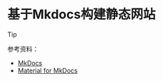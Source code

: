 # 基于Mkdocs构建静态网站
> [!TIP]
>
> 参考资料：
>   * [MkDocs](https://www.mkdocs.org/)
>   * [Material for MkDocs](https://squidfunk.github.io/mkdocs-material/)